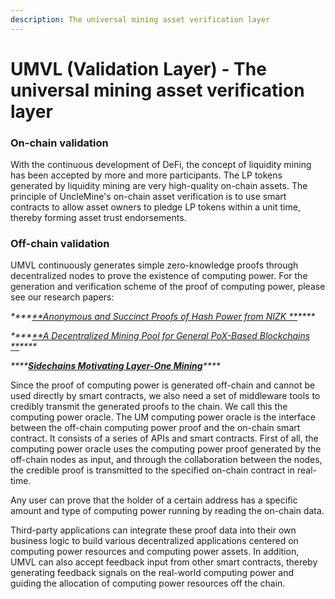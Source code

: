 ```yaml
---
description: The universal mining asset verification layer
---
```


# UMVL (Validation Layer) - The universal mining asset verification layer

### On-chain validation

With the continuous development of DeFi, the concept of liquidity mining has been accepted by more and more participants. The LP tokens generated by liquidity mining are very high-quality on-chain assets. The principle of UncleMine's on-chain asset verification is to use smart contracts to allow asset owners to pledge LP tokens within a unit time, thereby forming asset trust endorsements.

### Off-chain validation

UMVL continuously generates simple zero-knowledge proofs through decentralized nodes to prove the existence of computing power. For the generation and verification scheme of the proof of computing power, please see our research papers:

_\*\*\*\*_[_\*\*Anonymous and Succinct Proofs of Hash Power from NIZK \*\*_](https://docsend.com/view/yk7u6azcwdjep4md)_\*\*\*\*_

_\*\*\*\*_[_\*\*A Decentralized Mining Pool for General PoX-Based Blockchains \*\*_](https://docsend.com/view/tirqvgrpwknixc4d)_\*\*\*\*_

_\*\*\*\*_[_**Sidechains Motivating Layer-One Mining**_](https://docsend.com/view/bjtstsd8kknixxfv)_\*\*\*\*_

Since the proof of computing power is generated off-chain and cannot be used directly by smart contracts, we also need a set of middleware tools to credibly transmit the generated proofs to the chain. We call this the computing power oracle. The UM computing power oracle is the interface between the off-chain computing power proof and the on-chain smart contract. It consists of a series of APIs and smart contracts. First of all, the computing power oracle uses the computing power proof generated by the off-chain nodes as input, and through the collaboration between the nodes, the credible proof is transmitted to the specified on-chain contract in real-time.

Any user can prove that the holder of a certain address has a specific amount and type of computing power running by reading the on-chain data.

Third-party applications can integrate these proof data into their own business logic to build various decentralized applications centered on computing power resources and computing power assets. In addition, UMVL can also accept feedback input from other smart contracts, thereby generating feedback signals on the real-world computing power and guiding the allocation of computing power resources off the chain.
